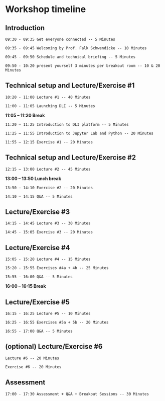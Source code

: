 # Workshop timeline

## Introduction

    09:30 - 09:35 Get everyone connected -- 5 Minutes

    09:35 - 09:45 Welcoming by Prof. Falk Schwendicke -- 10 Minutes

    09:45 - 09:50 Schedule and technical briefing -- 5 Minutes

    09:50 - 10:20 present yourself 3 minutes per breakout room -- 10 & 20 Minutes

## Technical setup and Lecture/Exercise #1

    10:20 - 11:00 Lecture #1 -- 40 Minutes

    11:00 - 11:05 Launching DLI -- 5 Minutes

**11:05 – 11:20 Break**

    11:20 – 11:25 Introduction to DLI platform -- 5 Minutes

    11:25 – 11:55 Introduction to Jupyter Lab and Python -- 20 Minutes

    11:55 – 12:15 Exercise #1 -- 20 Minutes

## Technical setup and Lecture/Exercise #2

    12:15 – 13:00 Lecture #2 -- 45 Minutes

**13:00 – 13:50 Lunch break**

    13:50 – 14:10 Exercise #2 -- 20 Minutes

    14:10 – 14:15 Q&A -- 5 Minutes

## Lecture/Exercise #3

    14:15 - 14:45 Lecture #3 -- 30 Minutes

    14:45 - 15:05 Exercise #3 -- 20 Minutes

## Lecture/Exercise #4

    15:05 - 15:20 Lecture #4 -- 15 Minutes

    15:20 - 15:55 Exercises #4a + 4b -- 25 Minutes

    15:55 – 16:00 Q&A -- 5 Minutes

**16:00 – 16:15 Break**

## Lecture/Exercise #5

    16:15 - 16:25 Lecture #5 -- 10 Minutes

    16:25 - 16:55 Exercises #5a + 5b -- 20 Minutes

    16:55 - 17:00 Q&A -- 5 Minutes

## (optional) Lecture/Exercise #6

    Lecture #6 -- 20 Minutes

    Exercise #6 -- 20 Minutes

## Assessment

    17:00 - 17:30 Assessment + Q&A + Breakout Sessions -- 30 Minutes
